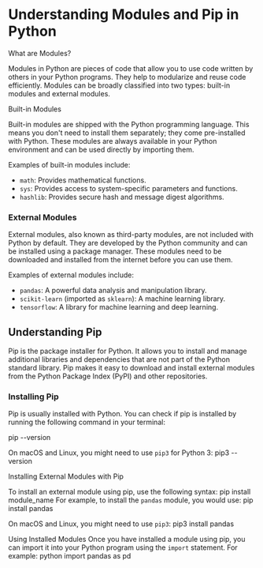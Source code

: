 # Understanding Modules and Pip in Python

What are Modules?

Modules in Python are pieces of code that allow you to use code written by others in your Python programs.
They help to modularize and reuse code efficiently. Modules can be broadly classified into two types: built-in modules and external modules.

Built-in Modules

Built-in modules are shipped with the Python programming language. 
This means you don't need to install them separately; they come pre-installed with Python. 
These modules are always available in your Python environment and can be used directly by importing them.

Examples of built-in modules include:
- `math`: Provides mathematical functions.
- `sys`: Provides access to system-specific parameters and functions.
- `hashlib`: Provides secure hash and message digest algorithms.

### External Modules

External modules, also known as third-party modules, are not included with Python by default.
They are developed by the Python community and can be installed using a package manager. 
These modules need to be downloaded and installed from the internet before you can use them.

Examples of external modules include:
- `pandas`: A powerful data analysis and manipulation library.
- `scikit-learn` (imported as `sklearn`): A machine learning library.
- `tensorflow`: A library for machine learning and deep learning.

## Understanding Pip

Pip is the package installer for Python. It allows you to install and manage additional libraries and dependencies 
that are not part of the Python standard library. Pip makes it easy to download and install external modules from 
the Python Package Index (PyPI) and other repositories.

### Installing Pip

Pip is usually installed with Python. You can check if pip is installed by running the following command in your terminal:

pip --version


On macOS and Linux, you might need to use `pip3` for Python 3:
pip3 --version


Installing External Modules with Pip

To install an external module using pip, use the following syntax:
pip install module_name
For example, to install the `pandas` module, you would use:
pip install pandas

On macOS and Linux, you might need to use `pip3`:
pip3 install pandas

Using Installed Modules
Once you have installed a module using pip, you can import it into your Python program using the `import` statement. For example:
python
import pandas as pd

